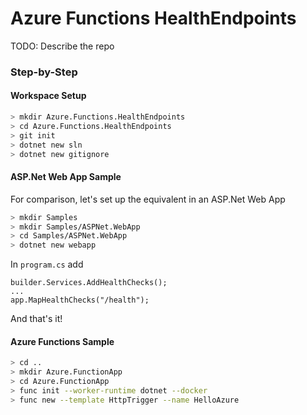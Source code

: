 # Azure Functions HealthEndpoints

TODO: Describe the repo

### Step-by-Step

#### Workspace Setup

```bash
> mkdir Azure.Functions.HealthEndpoints
> cd Azure.Functions.HealthEndpoints
> git init
> dotnet new sln
> dotnet new gitignore
```

#### ASP.Net Web App Sample

For comparison, let's set up the equivalent in an ASP.Net Web App

```bash
> mkdir Samples
> mkdir Samples/ASPNet.WebApp
> cd Samples/ASPNet.WebApp
> dotnet new webapp
```

In `program.cs` add

```c-sharp
builder.Services.AddHealthChecks();
...
app.MapHealthChecks("/health");
```

And that's it!

#### Azure Functions Sample

```bash
> cd ..
> mkdir Azure.FunctionApp
> cd Azure.FunctionApp
> func init --worker-runtime dotnet --docker
> func new --template HttpTrigger --name HelloAzure
```